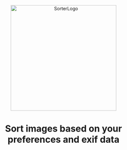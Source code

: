 <p align="center"> 
  <img width="330" alt="SorterLogo" src="https://user-images.githubusercontent.com/40431386/178159216-f24445de-bd2f-472e-8330-efe2b81a3846.png">
</p>

<h1 align="center">Sort images based on your preferences and exif data</h1>

